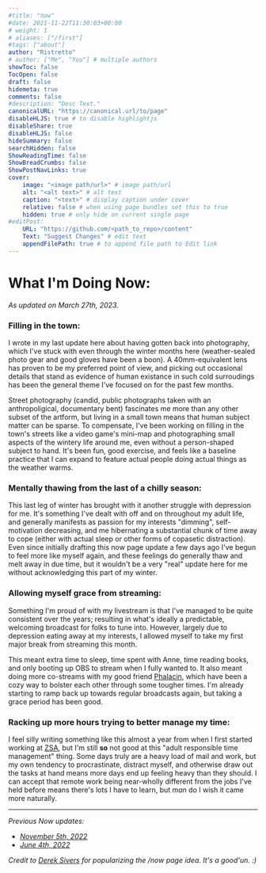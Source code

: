 ```yaml
---
#title: "now"
#date: 2021-11-22T11:30:03+00:00
# weight: 1
# aliases: ["/first"]
#tags: ["about"]
author: "Ristretto"
# author: ["Me", "You"] # multiple authors
showToc: false
TocOpen: false
draft: false
hidemeta: true
comments: false
#description: "Desc Text."
canonicalURL: "https://canonical.url/to/page"
disableHLJS: true # to disable highlightjs
disableShare: true
disableHLJS: false
hideSummary: false
searchHidden: false
ShowReadingTime: false
ShowBreadCrumbs: false
ShowPostNavLinks: true
cover:
    image: "<image path/url>" # image path/url
    alt: "<alt text>" # alt text
    caption: "<text>" # display caption under cover
    relative: false # when using page bundles set this to true
    hidden: true # only hide on current single page
#editPost:
    URL: "https://github.com/<path_to_repo>/content"
    Text: "Suggest Changes" # edit text
    appendFilePath: true # to append file path to Edit link
---
```


# What I'm Doing Now:
*As updated on March 27th, 2023.*

### Filling in the town:

I wrote in my last update here about having gotten back into photography, which I've stuck with even through the winter months here (weather-sealed photo gear and good gloves have been a boon). A 40mm-equivalent lens has proven to be my preferred point of view, and picking out occasional details that stand as evidence of human existance in such cold surroudings has been the general theme I've focused on for the past few months. 

Street photography (candid, public photographs taken with an anthropoligical, documentary bent) fascinates me more than any other subset of the artform, but living in a small town means that human subject matter can be sparse. To compensate, I've been working on filling in the town's streets like a video game's mini-map and photographing small aspects of the wintery life around me, even without a person-shaped subject to hand. It's been fun, good exercise, and feels like a baseline practice that I can expand to feature actual people doing actual things as the weather warms.

### Mentally thawing from the last of a chilly season:

This last leg of winter has brought with it another struggle with depression for me. It's something I've dealt with off and on throughout my adult life, and generally manifests as passion for my interests "dimming", self-motivation decreasing, and me hibernating a substantial chunk of time away to cope (either with actual sleep or other forms of copasetic distraction). Even since initially drafting this now page update a few days ago I've begun to feel more like myself again, and these feelings do generally thaw and melt away in due time, but it wouldn't be a very "real" update here for me without acknowledging this part of my winter.

### Allowing myself grace from streaming:

Something I'm proud of with my livestream is that I've managed to be quite consistent over the years; resulting in what's ideally a predictable, welcoming broadcast for folks to tune into. However, largely due to depression eating away at my interests, I allowed myself to take my first major break from streaming this month. 

This meant extra time to sleep, time spent with Anne, time reading books, and only booting up OBS to stream when I fully wanted to. It also meant doing more co-streams with my good friend [Phalacin](http://twitch.tv/phalacin), which have been a cozy way to bolster each other through some tougher times. I'm already starting to ramp back up towards regular broadcasts again, but taking a grace period has been good.

### Racking up more hours trying to better manage my time:

I feel silly writing something like this almost a year from when I first started working at [ZSA](http://zsa.io/), but I'm still **so** not good at this "adult responsible time management" thing. Some days truly are a heavy load of mail and work, but my own tendency to procrastinate, distract myself, and otherwise draw out the tasks at hand means more days end up feeling heavy than they should. I can accept that remote work being near-wholly different from the jobs I've held before means there's lots I have to learn, but *man* do I wish it came more naturally.

---

*Previous Now updates:*

- *[November 5th, 2022](/nowarchive/now11-5-22)*
- *[June 4th, 2022](/nowarchive/now6-4-22)*

*Credit to [Derek Sivers](https://sive.rs/nowff) for popularizing the /now page idea. It's a good'un. :)*